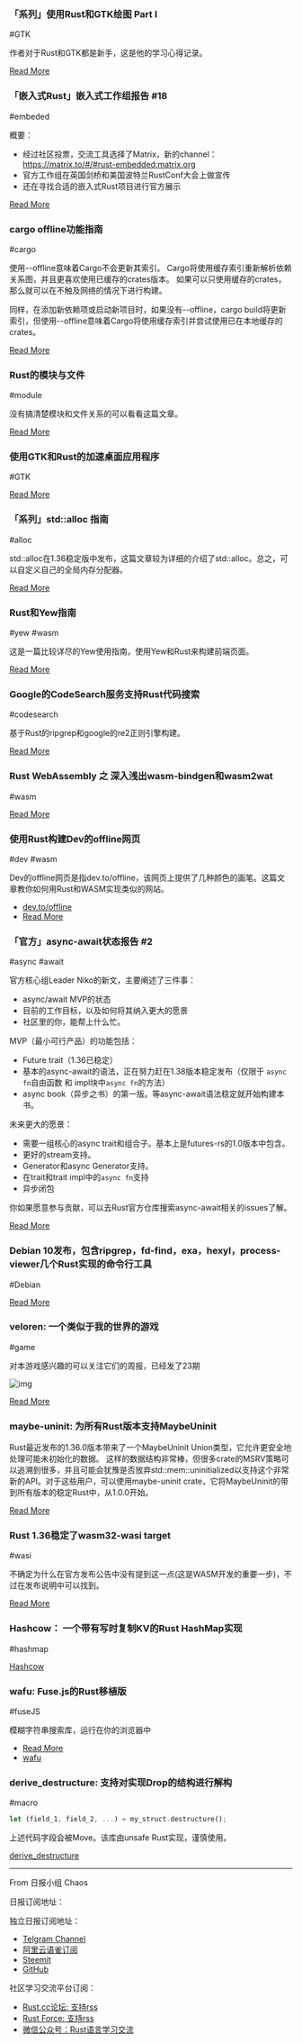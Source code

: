 ### 「系列」使用Rust和GTK绘图 Part I

#GTK

作者对于Rust和GTK都是新手，这是他的学习心得记录。

[Read More](https://medium.com/journey-to-rust/drawing-in-gtk-in-rust-part-1-4a401eecc4e0)

### 「嵌入式Rust」嵌入式工作组报告 #18

#embeded

概要：

- 经过社区投票，交流工具选择了Matrix，新的channel：https://matrix.to/#/#rust-embedded:matrix.org 
- 官方工作组在英国剑桥和美国波特兰RustConf大会上做宣传
- 还在寻找合适的嵌入式Rust项目进行官方展示

[Read More](https://rust-embedded.github.io/blog/newsletter-18/)

### cargo offline功能指南

#cargo

使用--offline意味着Cargo不会更新其索引。 Cargo将使用缓存索引重新解析依赖关系图，并且更喜欢使用已缓存的crates版本。 如果可以只使用缓存的crates，那么就可以在不触及网络的情况下进行构建。

同样，在添加新依赖项或启动新项目时，如果没有--offline，cargo build将更新索引，但使用--offline意味着Cargo将使用缓存索引并尝试使用已在本地缓存的crates。

[Read More](https://www.ncameron.org/blog/cargo-offline/)

###  Rust的模块与文件

#module

没有搞清楚模块和文件关系的可以看看这篇文章。

[Read More](https://amos.me/blog/2019/rust-modules-vs-files/)

### 使用GTK和Rust的加速桌面应用程序

#GTK

[Read More](https://nora.codes/tutorial/speedy-desktop-apps-with-gtk-and-rust/)

### 「系列」std::alloc 指南

#alloc

std::alloc在1.36稳定版中发布，这篇文章较为详细的介绍了std::alloc。总之，可以自定义自己的全局内存分配器。

[Read More](https://ehsanmkermani.com/2019/07/03/rust-std-study-series-alloc/)

### Rust和Yew指南

#yew #wasm

这是一篇比较详尽的Yew使用指南，使用Yew和Rust来构建前端页面。

[Read More](https://www.steadylearner.com/blog/read/How-to-use-Rust-Yew)

### Google的CodeSearch服务支持Rust代码搜索

#codesearch

基于Rust的ripgrep和google的re2正则引擎构建。

[Read More](https://codesearch.aelve.com/rust)

### Rust WebAssembly 之 深入浅出wasm-bindgen和wasm2wat

#wasm

[Read More](https://www.webassemblyman.com/rust_webassembly_hello_world.html)

### 使用Rust构建Dev的offline网页

#dev #wasm

Dev的offline网页是指dev.to/offline，该网页上提供了几种颜色的画笔。这篇文章教你如何用Rust和WASM实现类似的网站。

- [dev.to/offline](https://dev.to/offline)
- [Read More](https://dev.to/sendilkumarn/create-dev-s-offline-page-with-rust-and-webassembly-21gn)

### 「官方」async-await状态报告 #2

#async #await

官方核心组Leader Niko的新文，主要阐述了三件事：

- async/await MVP的状态
- 目前的工作目标，以及如何将其纳入更大的愿景
- 社区里的你，能帮上什么忙。

MVP（最小可行产品）的功能包括：

- Future trait（1.36已稳定）
- 基本的async-await的语法，正在努力赶在1.38版本稳定发布（仅限于 `async fn`自由函数 和 impl块中`async fn`的方法）
- async book（异步之书）的第一版。等async-await语法稳定就开始构建本书。

未来更大的愿景：

- 需要一组核心的async trait和组合子。基本上是futures-rs的1.0版本中包含。
- 更好的stream支持。
- Generator和async Generator支持。
- 在trait和trait impl中的`async fn`支持
- 异步闭包

你如果愿意参与贡献，可以去Rust官方仓库搜索async-await相关的issues了解。

[Read More](http://smallcultfollowing.com/babysteps/blog/2019/07/08/async-await-status-report-2/)

### Debian 10发布，包含ripgrep，fd-find，exa，hexyl，process-viewer几个Rust实现的命令行工具

#Debian

[Read More](https://qa.debian.org/developer.php?login=pkg-rust-maintainers@lists.alioth.debian.org)

###  veloren: 一个类似于我的世界的游戏

#game

对本游戏感兴趣的可以关注它们的周报，已经发了23期

![img](https://cdn.discordapp.com/attachments/541307708146581519/597840720916774912/U01qD8m.png)

[Read More](https://veloren.net/devblog-23/)

### maybe-uninit: 为所有Rust版本支持MaybeUninit

Rust最近发布的1.36.0版本带来了一个MaybeUninit Union类型，它允许更安全地处理可能未初始化的数据。 这样的数据结构非常棒，但很多crate的MSRV策略可以追溯到很多，并且可能会犹豫是否放弃std::mem::uninitialized以支持这个非常新的API。对于这些用户，可以使用maybe-uninit crate，它将MaybeUninit的带到所有版本的稳定Rust中，从1.0.0开始。

[Read More](https://github.com/est31/maybe-uninit)

### Rust 1.36稳定了wasm32-wasi target

#wasi

不确定为什么在官方发布公告中没有提到这一点(这是WASM开发的重要一步)，不过在发布说明中可以找到。

[Read More](https://github.com/rust-lang/rust/blob/master/RELEASES.md#compiler)

### Hashcow： 一个带有写时复制KV的Rust HashMap实现

#hashmap

[Hashcow](https://github.com/purpleprotocol/hashcow)

### wafu: Fuse.js的Rust移植版

#fuseJS

模糊字符串搜索库，运行在你的浏览器中

- [Read More](https://projects.heyimalex.com/wafu/)
- [wafu](https://github.com/heyimalex/wafu)

### derive_destructure: 支持对实现Drop的结构进行解构

#macro

```rust
let (field_1, field_2, ...) = my_struct.destructure();
```

上述代码字段会被Move。该库由unsafe Rust实现，谨慎使用。

[derive_destructure](https://github.com/Migi/derive_destructure)


---

From 日报小组 Chaos

日报订阅地址：

独立日报订阅地址：
- [Telgram Channel](https://t.me/rust_daily_news )
- [阿里云语雀订阅](https://www.yuque.com/chaosbot/rustnews)
- [Steemit](https://steemit.com/@blackanger)
- [GitHub](https://github.com/RustStudy/rust_daily_news)

社区学习交流平台订阅：
- [Rust.cc论坛: 支持rss](https://rust.cc)
- [Rust Force: 支持rss](https://rustforce.net/)
- [微信公众号：Rust语言学习交流](https://rust.cc/article?id=ed7c9379-d681-47cb-9532-0db97d883f62)